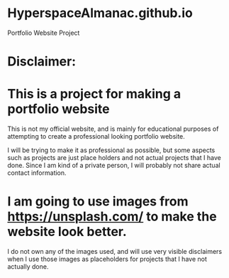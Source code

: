 # HyperspaceAlmanac.github.io
Portfolio Website Project

# Disclaimer:
# This is a project for making a portfolio website
This is not my official website, and is mainly for educational purposes of attempting to create
a professional looking portfolio website.

I will be trying to make it as professional as possible, but some aspects such as projects are
just place holders and not actual projects that I have done.
Since I am kind of a private person, I will probably not share actual contact information.

# I am going to use images from https://unsplash.com/ to make the website look better.
I do not own any of the images used, and will use very visible disclaimers when I use
those images as placeholders for projects that I have not actually done.

